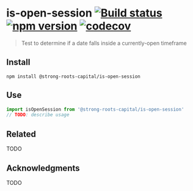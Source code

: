 # is-open-session [![Build status](https://travis-ci.org/strong-roots-capital/is-open-session.svg?branch=master)](https://travis-ci.org/strong-roots-capital/is-open-session) [![npm version](https://img.shields.io/npm/v/@strong-roots-capital/is-open-session.svg)](https://npmjs.org/package/@strong-roots-capital/is-open-session) [![codecov](https://codecov.io/gh/strong-roots-capital/is-open-session/branch/master/graph/badge.svg)](https://codecov.io/gh/strong-roots-capital/is-open-session)

> Test to determine if a date falls inside a currently-open timeframe

## Install

``` shell
npm install @strong-roots-capital/is-open-session
```

## Use

``` typescript
import isOpenSession from '@strong-roots-capital/is-open-session'
// TODO: describe usage
```

## Related

TODO

## Acknowledgments

TODO
